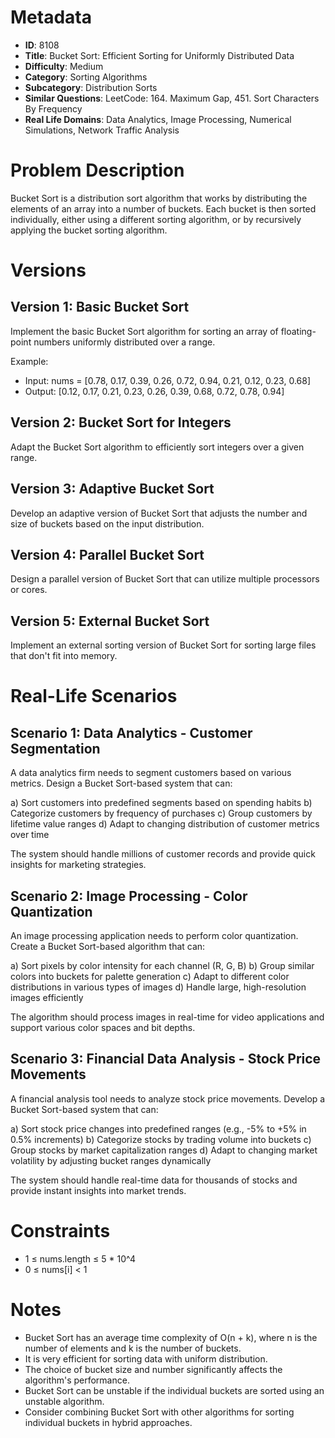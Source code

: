 # Metadata

- **ID**: 8108
- **Title**: Bucket Sort: Efficient Sorting for Uniformly Distributed Data
- **Difficulty**: Medium
- **Category**: Sorting Algorithms
- **Subcategory**: Distribution Sorts
- **Similar Questions**: LeetCode: 164. Maximum Gap, 451. Sort Characters By Frequency
- **Real Life Domains**: Data Analytics, Image Processing, Numerical Simulations, Network Traffic Analysis

# Problem Description

Bucket Sort is a distribution sort algorithm that works by distributing the elements of an array into a number of buckets. Each bucket is then sorted individually, either using a different sorting algorithm, or by recursively applying the bucket sorting algorithm.

# Versions

## Version 1: Basic Bucket Sort

Implement the basic Bucket Sort algorithm for sorting an array of floating-point numbers uniformly distributed over a range.

Example:
- Input: nums = [0.78, 0.17, 0.39, 0.26, 0.72, 0.94, 0.21, 0.12, 0.23, 0.68]
- Output: [0.12, 0.17, 0.21, 0.23, 0.26, 0.39, 0.68, 0.72, 0.78, 0.94]

## Version 2: Bucket Sort for Integers

Adapt the Bucket Sort algorithm to efficiently sort integers over a given range.

## Version 3: Adaptive Bucket Sort

Develop an adaptive version of Bucket Sort that adjusts the number and size of buckets based on the input distribution.

## Version 4: Parallel Bucket Sort

Design a parallel version of Bucket Sort that can utilize multiple processors or cores.

## Version 5: External Bucket Sort

Implement an external sorting version of Bucket Sort for sorting large files that don't fit into memory.

# Real-Life Scenarios

## Scenario 1: Data Analytics - Customer Segmentation

A data analytics firm needs to segment customers based on various metrics. Design a Bucket Sort-based system that can:

a) Sort customers into predefined segments based on spending habits
b) Categorize customers by frequency of purchases
c) Group customers by lifetime value ranges
d) Adapt to changing distribution of customer metrics over time

The system should handle millions of customer records and provide quick insights for marketing strategies.

## Scenario 2: Image Processing - Color Quantization

An image processing application needs to perform color quantization. Create a Bucket Sort-based algorithm that can:

a) Sort pixels by color intensity for each channel (R, G, B)
b) Group similar colors into buckets for palette generation
c) Adapt to different color distributions in various types of images
d) Handle large, high-resolution images efficiently

The algorithm should process images in real-time for video applications and support various color spaces and bit depths.

## Scenario 3: Financial Data Analysis - Stock Price Movements

A financial analysis tool needs to analyze stock price movements. Develop a Bucket Sort-based system that can:

a) Sort stock price changes into predefined ranges (e.g., -5% to +5% in 0.5% increments)
b) Categorize stocks by trading volume into buckets
c) Group stocks by market capitalization ranges
d) Adapt to changing market volatility by adjusting bucket ranges dynamically

The system should handle real-time data for thousands of stocks and provide instant insights into market trends.

# Constraints

- 1 ≤ nums.length ≤ 5 * 10^4
- 0 ≤ nums[i] < 1

# Notes

- Bucket Sort has an average time complexity of O(n + k), where n is the number of elements and k is the number of buckets.
- It is very efficient for sorting data with uniform distribution.
- The choice of bucket size and number significantly affects the algorithm's performance.
- Bucket Sort can be unstable if the individual buckets are sorted using an unstable algorithm.
- Consider combining Bucket Sort with other algorithms for sorting individual buckets in hybrid approaches.